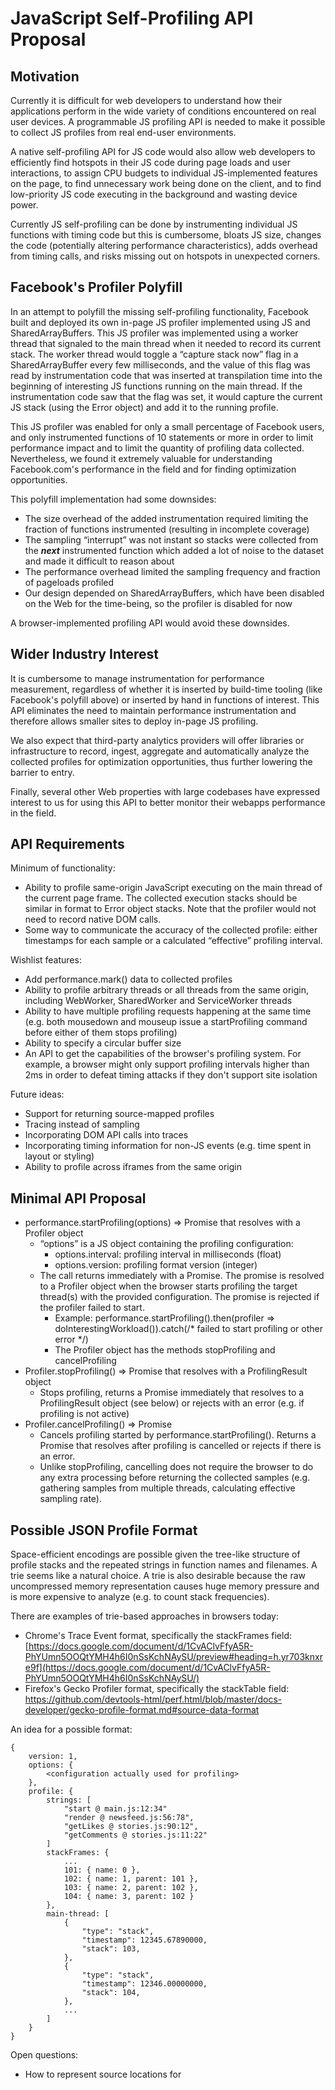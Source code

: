 # JavaScript Self-Profiling API Proposal

## Motivation

Currently it is difficult for web developers to understand how their applications perform in the wide variety of conditions encountered on real user devices. A programmable JS profiling API is needed to make it possible to collect JS profiles from real end-user environments.

A native self-profiling API for JS code would also allow web developers to efficiently find hotspots in their JS code during page loads and user interactions, to assign CPU budgets to individual JS-implemented features on the page, to find unnecessary work being done on the client, and to find low-priority JS code executing in the background and wasting device power.

Currently JS self-profiling can be done by instrumenting individual JS functions with timing code but this is cumbersome, bloats JS size, changes the code (potentially altering performance characteristics), adds overhead from timing calls, and risks missing out on hotspots in unexpected corners.

## Facebook's Profiler Polyfill

In an attempt to polyfill the missing self-profiling functionality, Facebook built and deployed its own in-page JS profiler implemented using JS and SharedArrayBuffers. This JS profiler was implemented using a worker thread that signaled to the main thread when it needed to record its current stack. The worker thread would toggle a “capture stack now” flag in a SharedArrayBuffer every few milliseconds, and the value of this flag was read by instrumentation code that was inserted at transpilation time into the beginning of interesting JS functions running on the main thread. If the instrumentation code saw that the flag was set, it would capture the current JS stack (using the Error object) and add it to the running profile.

This JS profiler was enabled for only a small percentage of Facebook users, and only instrumented functions of 10 statements or more in order to limit performance impact and to limit the quantity of profiling data collected. Nevertheless, we found it extremely valuable for understanding Facebook.com's performance in the field and for finding optimization opportunities. 

This polyfill implementation had some downsides:

* The size overhead of the added instrumentation required limiting the fraction of functions instrumented (resulting in incomplete coverage)
* The sampling “interrupt” was not instant so stacks were collected from the **_next_** instrumented function which added a lot of noise to the dataset and made it difficult to reason about
* The performance overhead limited the sampling frequency and fraction of pageloads profiled
* Our design depended on SharedArrayBuffers, which have been disabled on the Web for the time-being, so the profiler is disabled for now

A browser-implemented profiling API would avoid these downsides.

## Wider Industry Interest

It is cumbersome to manage instrumentation for performance measurement, regardless of whether it is inserted by build-time tooling (like Facebook's polyfill above) or inserted by hand in functions of interest. This API eliminates the need to maintain performance instrumentation and therefore allows smaller sites to deploy in-page JS profiling.

We also expect that third-party analytics providers will offer libraries or infrastructure to record, ingest, aggregate and automatically analyze the collected profiles for optimization opportunities, thus further lowering the barrier to entry.

Finally, several other Web properties with large codebases have expressed interest to us for using this API to better monitor their webapps performance in the field.

## API Requirements

Minimum of functionality:

* Ability to profile same-origin JavaScript executing on the main thread of the current page frame. The collected execution stacks should be similar in format to Error object stacks. Note that the profiler would not need to record native DOM calls.
* Some way to communicate the accuracy of the collected profile: either timestamps for each sample or a calculated “effective” profiling interval.

Wishlist features:

* Add performance.mark() data to collected profiles
* Ability to profile arbitrary threads or all threads from the same origin, including WebWorker, SharedWorker and ServiceWorker threads
* Ability to have multiple profiling requests happening at the same time (e.g. both mousedown and mouseup issue a startProfiling command before either of them stops profiling)
* Ability to specify a circular buffer size
* An API to get the capabilities of the browser's profiling system. For example, a browser might only support profiling intervals higher than 2ms in order to defeat timing attacks if they don't support site isolation

Future ideas:

* Support for returning source-mapped profiles
* Tracing instead of sampling
* Incorporating DOM API calls into traces
* Incorporating timing information for non-JS events (e.g. time spent in layout or styling)
* Ability to profile across iframes from the same origin

## Minimal API Proposal

* performance.startProfiling(options) => Promise that resolves with a Profiler object
    * “options” is a JS object containing the profiling configuration:
        * options.interval: profiling interval in milliseconds (float)
        * options.version: profiling format version (integer)
    * The call returns immediately with a Promise. The promise is resolved to a Profiler object when the browser starts profiling the target thread(s) with the provided configuration. The promise is rejected if the profiler failed to start.
        * Example: performance.startProfiling().then(profiler => doInterestingWorkload()).catch(/* failed to start profiling or other error */)
        * The Profiler object has the methods stopProfiling and cancelProfiling
* Profiler.stopProfiling() => Promise that resolves with a ProfilingResult object
    * Stops profiling, returns a Promise immediately that resolves to a ProfilingResult object (see below) or rejects with an error (e.g. if profiling is not active)
* Profiler.cancelProfiling() => Promise
    * Cancels profiling started by performance.startProfiling(). Returns a Promise that resolves after profiling is cancelled or rejects if there is an error.
    * Unlike stopProfiling, cancelling does not require the browser to do any extra processing before returning the collected samples (e.g. gathering samples from multiple threads, calculating effective sampling rate).

## Possible JSON Profile Format

Space-efficient encodings are possible given the tree-like structure of profile stacks and the repeated strings in function names and filenames. A trie seems like a natural choice. A trie is also desirable because the raw uncompressed memory representation causes huge memory pressure and is more expensive to analyze (e.g. to count stack frequencies).

There are examples of trie-based approaches in browsers today:

* Chrome's Trace Event format, specifically the stackFrames field: [https://docs.google.com/document/d/1CvAClvFfyA5R-PhYUmn5OOQtYMH4h6I0nSsKchNAySU/preview#heading=h.yr703knxre9f](https://docs.google.com/document/d/1CvAClvFfyA5R-PhYUmn5OOQtYMH4h6I0nSsKchNAySU/)
* Firefox's Gecko Profiler format, specifically the stackTable field: https://github.com/devtools-html/perf.html/blob/master/docs-developer/gecko-profile-format.md#source-data-format

An idea for a possible format:

```
{
    version: 1,
    options: {
        <configuration actually used for profiling>
    },
    profile: {
        strings: [
            "start @ main.js:12:34"
            "render @ newsfeed.js:56:78",
            "getLikes @ stories.js:90:12",
            "getComments @ stories.js:11:22"
        ]
        stackFrames: {
            ...
            101: { name: 0 },
            102: { name: 1, parent: 101 },
            103: { name: 2, parent: 102 },
            104: { name: 3, parent: 102 }
        },
        main-thread: [
            {
                "type": "stack",
                "timestamp": 12345.67890000,
                "stack": 103,
            },
            {
                "type": "stack",
                "timestamp": 12346.00000000,
                "stack": 104,
            },
            ...
        ]
    }
}    
```

Open questions:

* How to represent source locations for <script> tags, inline event handlers, etc.
* How to represent a call to native DOM like innerHTML or "style recalc" or JS-builtins like Math.random()
* How should async events between threads be annotated?

## Visualization

Mozilla's perf.html visualization tool for Firefox profiles or Chrome's trace-viewer (chrome://tracing) UI could be trivially adapted to visualize the data produced by this profiling API.

## perf.html

As an illustration, Mozilla's perf.html project shows the JS stack aggregation and timeline. It is able to show gaps where JavaScript was not executing, areas where there were long running events (red), and an aggregate view of the samples in the selected timerange such as the 15 contiguous samples in function 'user.ts' highlighted in the screenshot below.
